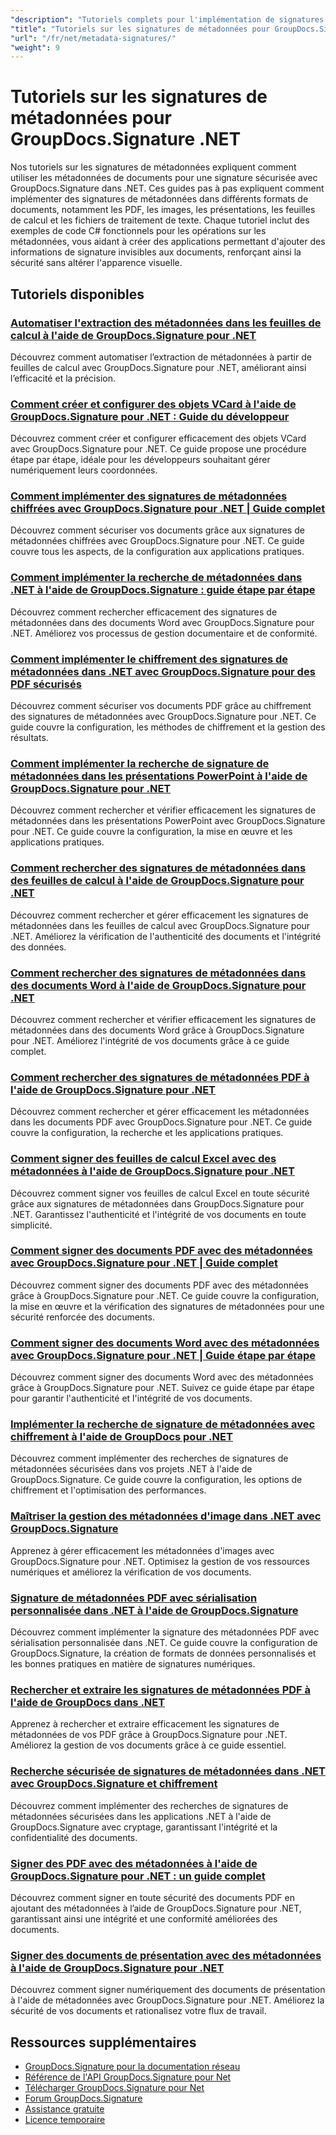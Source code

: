 ```yaml
---
"description": "Tutoriels complets pour l'implémentation de signatures de métadonnées cachées dans divers formats de documents à l'aide de GroupDocs.Signature pour .NET."
"title": "Tutoriels sur les signatures de métadonnées pour GroupDocs.Signature .NET"
"url": "/fr/net/metadata-signatures/"
"weight": 9
---
```


# Tutoriels sur les signatures de métadonnées pour GroupDocs.Signature .NET

Nos tutoriels sur les signatures de métadonnées expliquent comment utiliser les métadonnées de documents pour une signature sécurisée avec GroupDocs.Signature dans .NET. Ces guides pas à pas expliquent comment implémenter des signatures de métadonnées dans différents formats de documents, notamment les PDF, les images, les présentations, les feuilles de calcul et les fichiers de traitement de texte. Chaque tutoriel inclut des exemples de code C# fonctionnels pour les opérations sur les métadonnées, vous aidant à créer des applications permettant d'ajouter des informations de signature invisibles aux documents, renforçant ainsi la sécurité sans altérer l'apparence visuelle.

## Tutoriels disponibles

### [Automatiser l'extraction des métadonnées dans les feuilles de calcul à l'aide de GroupDocs.Signature pour .NET](./automate-metadata-extraction-groupdocs-signature-net/)
Découvrez comment automatiser l’extraction de métadonnées à partir de feuilles de calcul avec GroupDocs.Signature pour .NET, améliorant ainsi l’efficacité et la précision.

### [Comment créer et configurer des objets VCard à l'aide de GroupDocs.Signature pour .NET : Guide du développeur](./create-configure-vcard-groupdocs-signature-dotnet/)
Découvrez comment créer et configurer efficacement des objets VCard avec GroupDocs.Signature pour .NET. Ce guide propose une procédure étape par étape, idéale pour les développeurs souhaitant gérer numériquement leurs coordonnées.

### [Comment implémenter des signatures de métadonnées chiffrées avec GroupDocs.Signature pour .NET | Guide complet](./encrypted-metadata-signatures-groupdocs-signature-dotnet/)
Découvrez comment sécuriser vos documents grâce aux signatures de métadonnées chiffrées avec GroupDocs.Signature pour .NET. Ce guide couvre tous les aspects, de la configuration aux applications pratiques.

### [Comment implémenter la recherche de métadonnées dans .NET à l'aide de GroupDocs.Signature : guide étape par étape](./implement-metadata-search-net-groupdocs-signature-guide/)
Découvrez comment rechercher efficacement des signatures de métadonnées dans des documents Word avec GroupDocs.Signature pour .NET. Améliorez vos processus de gestion documentaire et de conformité.

### [Comment implémenter le chiffrement des signatures de métadonnées dans .NET avec GroupDocs.Signature pour des PDF sécurisés](./groupdocs-signature-net-metadata-encryption/)
Découvrez comment sécuriser vos documents PDF grâce au chiffrement des signatures de métadonnées avec GroupDocs.Signature pour .NET. Ce guide couvre la configuration, les méthodes de chiffrement et la gestion des résultats.

### [Comment implémenter la recherche de signature de métadonnées dans les présentations PowerPoint à l'aide de GroupDocs.Signature pour .NET](./implement-metadata-signature-search-groupdocs-net/)
Découvrez comment rechercher et vérifier efficacement les signatures de métadonnées dans les présentations PowerPoint avec GroupDocs.Signature pour .NET. Ce guide couvre la configuration, la mise en œuvre et les applications pratiques.

### [Comment rechercher des signatures de métadonnées dans des feuilles de calcul à l'aide de GroupDocs.Signature pour .NET](./search-metadata-signatures-spreadsheets-groupdocs-dotnet/)
Découvrez comment rechercher et gérer efficacement les signatures de métadonnées dans les feuilles de calcul avec GroupDocs.Signature pour .NET. Améliorez la vérification de l'authenticité des documents et l'intégrité des données.

### [Comment rechercher des signatures de métadonnées dans des documents Word à l'aide de GroupDocs.Signature pour .NET](./search-metadata-signatures-word-groupdocs-signature-net/)
Découvrez comment rechercher et vérifier efficacement les signatures de métadonnées dans des documents Word grâce à GroupDocs.Signature pour .NET. Améliorez l'intégrité de vos documents grâce à ce guide complet.

### [Comment rechercher des signatures de métadonnées PDF à l'aide de GroupDocs.Signature pour .NET](./master-pdf-metadata-search-groupdocs-signature-dotnet/)
Découvrez comment rechercher et gérer efficacement les métadonnées dans les documents PDF avec GroupDocs.Signature pour .NET. Ce guide couvre la configuration, la recherche et les applications pratiques.

### [Comment signer des feuilles de calcul Excel avec des métadonnées à l'aide de GroupDocs.Signature pour .NET](./sign-excel-metadata-groupdocs-net/)
Découvrez comment signer vos feuilles de calcul Excel en toute sécurité grâce aux signatures de métadonnées dans GroupDocs.Signature pour .NET. Garantissez l'authenticité et l'intégrité de vos documents en toute simplicité.

### [Comment signer des documents PDF avec des métadonnées avec GroupDocs.Signature pour .NET | Guide complet](./sign-pdf-metadata-groupdocs-signature-net/)
Découvrez comment signer des documents PDF avec des métadonnées grâce à GroupDocs.Signature pour .NET. Ce guide couvre la configuration, la mise en œuvre et la vérification des signatures de métadonnées pour une sécurité renforcée des documents.

### [Comment signer des documents Word avec des métadonnées avec GroupDocs.Signature pour .NET | Guide étape par étape](./sign-word-docs-metadata-groupdocs-signature-net/)
Découvrez comment signer des documents Word avec des métadonnées grâce à GroupDocs.Signature pour .NET. Suivez ce guide étape par étape pour garantir l'authenticité et l'intégrité de vos documents.

### [Implémenter la recherche de signature de métadonnées avec chiffrement à l'aide de GroupDocs pour .NET](./groupdocs-signature-metadata-search-encryption-net/)
Découvrez comment implémenter des recherches de signatures de métadonnées sécurisées dans vos projets .NET à l'aide de GroupDocs.Signature. Ce guide couvre la configuration, les options de chiffrement et l'optimisation des performances.

### [Maîtriser la gestion des métadonnées d'image dans .NET avec GroupDocs.Signature](./mastering-image-metadata-groupdocs-signature-net/)
Apprenez à gérer efficacement les métadonnées d'images avec GroupDocs.Signature pour .NET. Optimisez la gestion de vos ressources numériques et améliorez la vérification de vos documents.

### [Signature de métadonnées PDF avec sérialisation personnalisée dans .NET à l'aide de GroupDocs.Signature](./pdf-metadata-signing-custom-serialization-net/)
Découvrez comment implémenter la signature des métadonnées PDF avec sérialisation personnalisée dans .NET. Ce guide couvre la configuration de GroupDocs.Signature, la création de formats de données personnalisés et les bonnes pratiques en matière de signatures numériques.

### [Rechercher et extraire les signatures de métadonnées PDF à l'aide de GroupDocs dans .NET](./search-pdf-metadata-signatures-groupdocs-dotnet/)
Apprenez à rechercher et extraire efficacement les signatures de métadonnées de vos PDF grâce à GroupDocs.Signature pour .NET. Améliorez la gestion de vos documents grâce à ce guide essentiel.

### [Recherche sécurisée de signatures de métadonnées dans .NET avec GroupDocs.Signature et chiffrement](./groupdocs-signature-net-encryption-metadata-search/)
Découvrez comment implémenter des recherches de signatures de métadonnées sécurisées dans les applications .NET à l'aide de GroupDocs.Signature avec cryptage, garantissant l'intégrité et la confidentialité des documents.

### [Signer des PDF avec des métadonnées à l'aide de GroupDocs.Signature pour .NET : un guide complet](./sign-pdf-metadata-groupdocs-signature-dotnet/)
Découvrez comment signer en toute sécurité des documents PDF en ajoutant des métadonnées à l’aide de GroupDocs.Signature pour .NET, garantissant ainsi une intégrité et une conformité améliorées des documents.

### [Signer des documents de présentation avec des métadonnées à l'aide de GroupDocs.Signature pour .NET](./sign-presentation-metadata-groupdocs-signature-net/)
Découvrez comment signer numériquement des documents de présentation à l'aide de métadonnées avec GroupDocs.Signature pour .NET. Améliorez la sécurité de vos documents et rationalisez votre flux de travail.

## Ressources supplémentaires

- [GroupDocs.Signature pour la documentation réseau](https://docs.groupdocs.com/signature/net/)
- [Référence de l'API GroupDocs.Signature pour Net](https://reference.groupdocs.com/signature/net/)
- [Télécharger GroupDocs.Signature pour Net](https://releases.groupdocs.com/signature/net/)
- [Forum GroupDocs.Signature](https://forum.groupdocs.com/c/signature)
- [Assistance gratuite](https://forum.groupdocs.com/)
- [Licence temporaire](https://purchase.groupdocs.com/temporary-license/)